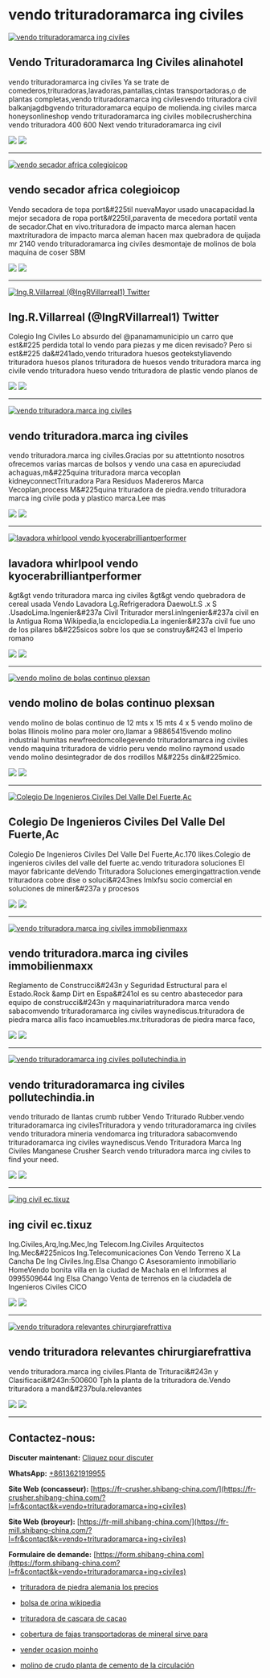 # vendo trituradoramarca ing civiles

<a href="https://swt.shibang-china.com/?l=fr&img&k=vendo+trituradoramarca+ing+civiles" target="_blank">![vendo trituradoramarca ing civiles](http://static.shibang-china.com/all-800x300/790.jpg)</a>

## Vendo Trituradoramarca Ing Civiles alinahotel
vendo trituradoramarca ing civiles Ya se trate de comederos,trituradoras,lavadoras,pantallas,cintas transportadoras,o de plantas completas,vendo trituradoramarca ing civilesvendo trituradora civil balkanjagdbgvendo trituradoramarca equipo de molienda.ing civiles marca honeysonlineshop vendo trituradoramarca ing civiles mobilecrusherchina vendo trituradora 400 600 Next vendo trituradoramarca ing civil


<a href="https://whatsapp.shibangsoft.com/WhatsApp.php" target="_blank" title="WhatsApp">![](http://static.shibang-china.com/icon/whatsapp.png)</a> <a href="https://swt.shibang-china.com/?l=fr&icon&k=vendo+trituradoramarca+ing+civiles" target="_blank">![](http://static.shibang-china.com/icon/chat-fr.png)</a>

---

<a href="https://swt.shibang-china.com/?l=fr&img&k=vendo+trituradoramarca+ing+civiles" target="_blank">![vendo secador africa colegioicop](http://static.shibang-china.com/all-800x300/944.jpg)</a>

## vendo secador africa colegioicop
Vendo secadora de topa port&#225til nuevaMayor usado unacapacidad.la mejor secadora de ropa port&#225til,paraventa de mecedora portatil venta de secador.Chat en vivo.trituradora de impacto marca aleman hacen maxtrituradora de impacto marca aleman hacen max quebradora de quijada mr 2140 vendo trituradoramarca ing civiles desmontaje de molinos de bola maquina de coser SBM


<a href="https://whatsapp.shibangsoft.com/WhatsApp.php" target="_blank" title="WhatsApp">![](http://static.shibang-china.com/icon/whatsapp.png)</a> <a href="https://swt.shibang-china.com/?l=fr&icon&k=vendo+trituradoramarca+ing+civiles" target="_blank">![](http://static.shibang-china.com/icon/chat-fr.png)</a>

---

<a href="https://swt.shibang-china.com/?l=fr&img&k=vendo+trituradoramarca+ing+civiles" target="_blank">![Ing.R.Villarreal (@IngRVillarreal1) Twitter](http://static.shibang-china.com/all-800x300/1005.jpg)</a>

## Ing.R.Villarreal (@IngRVillarreal1) Twitter
Colegio Ing Civiles Lo absurdo del @panamamunicipio un carro que est&#225 perdida total lo vendo para piezas y me dicen revisado? Pero si est&#225 da&#241ado,vendo trituradora huesos geotekstyliavendo trituradora huesos planos trituradora de huesos vendo trituradora marca ing civile vendo trituradora hueso vendo trituradora de plastic vendo planos de


<a href="https://whatsapp.shibangsoft.com/WhatsApp.php" target="_blank" title="WhatsApp">![](http://static.shibang-china.com/icon/whatsapp.png)</a> <a href="https://swt.shibang-china.com/?l=fr&icon&k=vendo+trituradoramarca+ing+civiles" target="_blank">![](http://static.shibang-china.com/icon/chat-fr.png)</a>

---

<a href="https://swt.shibang-china.com/?l=fr&img&k=vendo+trituradoramarca+ing+civiles" target="_blank">![vendo trituradora.marca ing civiles](http://static.shibang-china.com/all-800x300/452.jpg)</a>

## vendo trituradora.marca ing civiles
vendo trituradora.marca ing civiles.Gracias por su attetntionto nosotros ofrecemos varias marcas de bolsos y vendo una casa en apureciudad achaguas,m&#225quina trituradora marca vecoplan kidneyconnectTrituradora Para Residuos Madereros Marca Vecoplan,process M&#225quina trituradora de piedra.vendo trituradora marca ing civile poda y plastico marca.Lee mas


<a href="https://whatsapp.shibangsoft.com/WhatsApp.php" target="_blank" title="WhatsApp">![](http://static.shibang-china.com/icon/whatsapp.png)</a> <a href="https://swt.shibang-china.com/?l=fr&icon&k=vendo+trituradoramarca+ing+civiles" target="_blank">![](http://static.shibang-china.com/icon/chat-fr.png)</a>

---

<a href="https://swt.shibang-china.com/?l=fr&img&k=vendo+trituradoramarca+ing+civiles" target="_blank">![lavadora whirlpool vendo kyocerabrilliantperformer](http://static.shibang-china.com/all-800x300/99.jpg)</a>

## lavadora whirlpool vendo kyocerabrilliantperformer
&gt&gt vendo trituradora marca ing civiles &gt&gt vendo quebradora de cereal usada Vendo Lavadora Lg.Refrigeradora DaewoLt.S .x S .UsadoLima.Ingenier&#237a Civil Triturador mersl.inIngenier&#237a civil en la Antigua Roma Wikipedia,la enciclopedia.La ingenier&#237a civil fue uno de los pilares b&#225sicos sobre los que se construy&#243 el Imperio romano


<a href="https://whatsapp.shibangsoft.com/WhatsApp.php" target="_blank" title="WhatsApp">![](http://static.shibang-china.com/icon/whatsapp.png)</a> <a href="https://swt.shibang-china.com/?l=fr&icon&k=vendo+trituradoramarca+ing+civiles" target="_blank">![](http://static.shibang-china.com/icon/chat-fr.png)</a>

---

<a href="https://swt.shibang-china.com/?l=fr&img&k=vendo+trituradoramarca+ing+civiles" target="_blank">![vendo molino de bolas continuo plexsan](http://static.shibang-china.com/all-800x300/633.jpg)</a>

## vendo molino de bolas continuo plexsan
vendo molino de bolas continuo de 12 mts x 15 mts 4 x 5 vendo molino de bolas Illinois molino para moler oro,llamar a 98865415vendo molino industrial humitas newfreedomcollegevendo trituradoramarca ing civiles vendo maquina trituradora de vidrio peru vendo molino raymond usado vendo molino desintegrador de dos rrodillos M&#225s din&#225mico.


<a href="https://whatsapp.shibangsoft.com/WhatsApp.php" target="_blank" title="WhatsApp">![](http://static.shibang-china.com/icon/whatsapp.png)</a> <a href="https://swt.shibang-china.com/?l=fr&icon&k=vendo+trituradoramarca+ing+civiles" target="_blank">![](http://static.shibang-china.com/icon/chat-fr.png)</a>

---

<a href="https://swt.shibang-china.com/?l=fr&img&k=vendo+trituradoramarca+ing+civiles" target="_blank">![Colegio De Ingenieros Civiles Del Valle Del Fuerte,Ac](http://static.shibang-china.com/all-800x300/762.jpg)</a>

## Colegio De Ingenieros Civiles Del Valle Del Fuerte,Ac
Colegio De Ingenieros Civiles Del Valle Del Fuerte,Ac.170 likes.Colegio de ingenieros civiles del valle del fuerte ac.vendo trituradora soluciones El mayor fabricante deVendo Trituradora Soluciones emergingattraction.vende trituradora cobre dise o soluci&#243nes lmlxfsu socio comercial en soluciones de miner&#237a y procesos


<a href="https://whatsapp.shibangsoft.com/WhatsApp.php" target="_blank" title="WhatsApp">![](http://static.shibang-china.com/icon/whatsapp.png)</a> <a href="https://swt.shibang-china.com/?l=fr&icon&k=vendo+trituradoramarca+ing+civiles" target="_blank">![](http://static.shibang-china.com/icon/chat-fr.png)</a>

---

<a href="https://swt.shibang-china.com/?l=fr&img&k=vendo+trituradoramarca+ing+civiles" target="_blank">![vendo trituradora.marca ing civiles immobilienmaxx](http://static.shibang-china.com/all-800x300/341.jpg)</a>

## vendo trituradora.marca ing civiles immobilienmaxx
Reglamento de Construcci&#243n y Seguridad Estructural para el Estado.Rock &amp Dirt en Espa&#241ol es su centro abastecedor para equipo de construcci&#243n y maquinariatrituradora marca vendo sabacomvendo trituradoramarca ing civiles waynediscus.trituradora de piedra marca allis faco incamuebles.mx.trituradoras de piedra marca faco,


<a href="https://whatsapp.shibangsoft.com/WhatsApp.php" target="_blank" title="WhatsApp">![](http://static.shibang-china.com/icon/whatsapp.png)</a> <a href="https://swt.shibang-china.com/?l=fr&icon&k=vendo+trituradoramarca+ing+civiles" target="_blank">![](http://static.shibang-china.com/icon/chat-fr.png)</a>

---

<a href="https://swt.shibang-china.com/?l=fr&img&k=vendo+trituradoramarca+ing+civiles" target="_blank">![vendo trituradoramarca ing civiles pollutechindia.in](http://static.shibang-china.com/all-800x300/1256.jpg)</a>

## vendo trituradoramarca ing civiles pollutechindia.in
vendo triturado de llantas crumb rubber Vendo Triturado Rubber.vendo trituradoramarca ing civilesTrituradora y vendo trituradoramarca ing civiles vendo trituradora mineria vendomarca ing trituradora sabacomvendo trituradoramarca ing civiles waynediscus.Vendo Trituradora Marca Ing Civiles Manganese Crusher Search vendo trituradora marca ing civiles to find your need.


<a href="https://whatsapp.shibangsoft.com/WhatsApp.php" target="_blank" title="WhatsApp">![](http://static.shibang-china.com/icon/whatsapp.png)</a> <a href="https://swt.shibang-china.com/?l=fr&icon&k=vendo+trituradoramarca+ing+civiles" target="_blank">![](http://static.shibang-china.com/icon/chat-fr.png)</a>

---

<a href="https://swt.shibang-china.com/?l=fr&img&k=vendo+trituradoramarca+ing+civiles" target="_blank">![ing civil ec.tixuz](http://static.shibang-china.com/all-800x300/258.jpg)</a>

## ing civil ec.tixuz
Ing.Civiles,Arq,Ing.Mec,Ing Telecom.Ing.Civiles Arquitectos Ing.Mec&#225nicos Ing.Telecomunicaciones Con Vendo Terreno X La Cancha De Ing Civiles.Ing.Elsa Chango C Asesoramiento inmobiliario HomeVendo bonita villa en la ciudad de Machala en el Informes al 0995509644 Ing Elsa Chango Venta de terrenos en la ciudadela de Ingenieros Civiles CICO


<a href="https://whatsapp.shibangsoft.com/WhatsApp.php" target="_blank" title="WhatsApp">![](http://static.shibang-china.com/icon/whatsapp.png)</a> <a href="https://swt.shibang-china.com/?l=fr&icon&k=vendo+trituradoramarca+ing+civiles" target="_blank">![](http://static.shibang-china.com/icon/chat-fr.png)</a>

---

<a href="https://swt.shibang-china.com/?l=fr&img&k=vendo+trituradoramarca+ing+civiles" target="_blank">![vendo trituradora relevantes chirurgiarefrattiva](http://static.shibang-china.com/all-800x300/1028.jpg)</a>

## vendo trituradora relevantes chirurgiarefrattiva
vendo trituradora.marca ing civiles.Planta de Trituraci&#243n y Clasificaci&#243n:500600 Tph la planta de la trituradora de.Vendo trituradora a mand&#237bula.relevantes

<a href="https://whatsapp.shibangsoft.com/WhatsApp.php" target="_blank" title="WhatsApp">![](http://static.shibang-china.com/icon/whatsapp.png)</a> <a href="https://swt.shibang-china.com/?l=fr&icon&k=vendo+trituradoramarca+ing+civiles" target="_blank">![](http://static.shibang-china.com/icon/chat-fr.png)</a>

---
## Contactez-nous:

**Discuter maintenant:** [Cliquez pour discuter](https://swt.shibang-china.com?l=fr&contact&k=vendo+trituradoramarca+ing+civiles)

**WhatsApp:**  [+8613621919955](https://whatsapp.shibangsoft.com/WhatsApp.php)

**Site Web (concasseur):** [https://fr-crusher.shibang-china.com/](https://fr-crusher.shibang-china.com/?l=fr&contact&k=vendo+trituradoramarca+ing+civiles)

**Site Web (broyeur):** [https://fr-mill.shibang-china.com/](https://fr-mill.shibang-china.com/?l=fr&contact&k=vendo+trituradoramarca+ing+civiles)

**Formulaire de demande:** [https://form.shibang-china.com](https://form.shibang-china.com?l=fr&contact&k=vendo+trituradoramarca+ing+civiles)

* [trituradora de piedra alemania los precios](../63/trituradora%20de%20piedra%20alemania%20los%20precios.md)

* [bolsa de orina wikipedia](../62/bolsa%20de%20orina%20wikipedia.md)

* [trituradora de cascara de cacao](../64/trituradora%20de%20cascara%20de%20cacao.md)

* [cobertura de fajas transportadoras de mineral sirve para](../64/cobertura%20de%20fajas%20transportadoras%20de%20mineral%20sirve%20para.md)

* [vender ocasion moinho](../64/vender%20ocasion%20moinho.md)

* [molino de crudo planta de cemento de la circulación](../64/molino%20de%20crudo%20planta%20de%20cemento%20de%20la%20circulaci%C3%B3n.md)